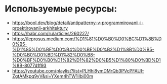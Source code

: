 # Используемые ресурсы:

- https://bool.dev/blog/detail/antipatterny-v-programmirovanii-i-proektirovanii-arkhitektury
- https://habr.com/ru/articles/260227/
- https://leprosus.medium.com/%D1%81%D0%B0%D0%BC%D1%8B%D0%B5-%D1%85%D0%BE%D0%B4%D0%BE%D0%B2%D1%8B%D0%B5-%D0%B0%D0%BD%D1%82%D0%B8-%D0%BF%D0%B0%D1%82%D1%82%D0%B5%D1%80%D0%BD%D1%8B-8077d1f93
- https://youtube.com/playlist?list=PLHhi8ymDMrQb3PVcPFAUI-ZgtAMkpq9yV&si=YXem4hTW1iIbj00m